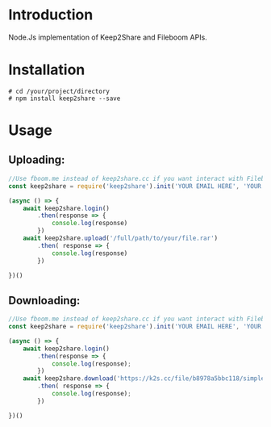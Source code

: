 # Introduction

Node.Js implementation of Keep2Share and Fileboom APIs.

# Installation

```shell
# cd /your/project/directory
# npm install keep2share --save
```

# Usage

## Uploading:

```javascript
//Use fboom.me instead of keep2share.cc if you want interact with Fileboom
const keep2share = require('keep2share').init('YOUR EMAIL HERE', 'YOUR PASSWORD HERE', 'keep2share.cc')

(async () => {
    await keep2share.login()
        .then(response => {
            console.log(response)
        })
    await keep2share.upload('/full/path/to/your/file.rar')
        .then( response => {
            console.log(response)
        })

})()
```

## Downloading:

```javascript
//Use fboom.me instead of keep2share.cc if you want interact with Fileboom
const keep2share = require('keep2share').init('YOUR EMAIL HERE', 'YOUR PASSWORD HERE', 'keep2share.cc')

(async () => {
    await keep2share.login()
        .then(response => {
            console.log(response);
        })
    await keep2share.download('https://k2s.cc/file/b8978a5bbc118/simplehtmldom_1_9_1.zip', '/path/to/assets/')
        .then( response => {
            console.log(response);
        })

})()
```
